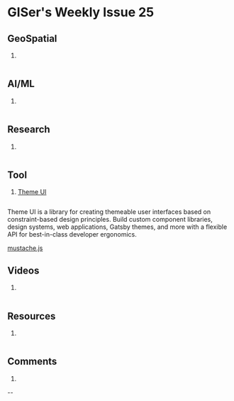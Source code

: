 # GISer's Weekly Issue 25

## GeoSpatial

1. []()

![]()

## AI/ML

1. []()

![]()

## Research

1. []()

![]()

## Tool

1. [Theme UI](https://github.com/system-ui/theme-ui)

![]()

Theme UI is a library for creating themeable user interfaces based on constraint-based design principles. Build custom component libraries, design systems, web applications, Gatsby themes, and more with a flexible API for best-in-class developer ergonomics.

[mustache.js](https://github.com/janl/mustache.js/)


## Videos

1. []()

![]()

## Resources

1. []()

![]()

## Comments

1.

-- []()
